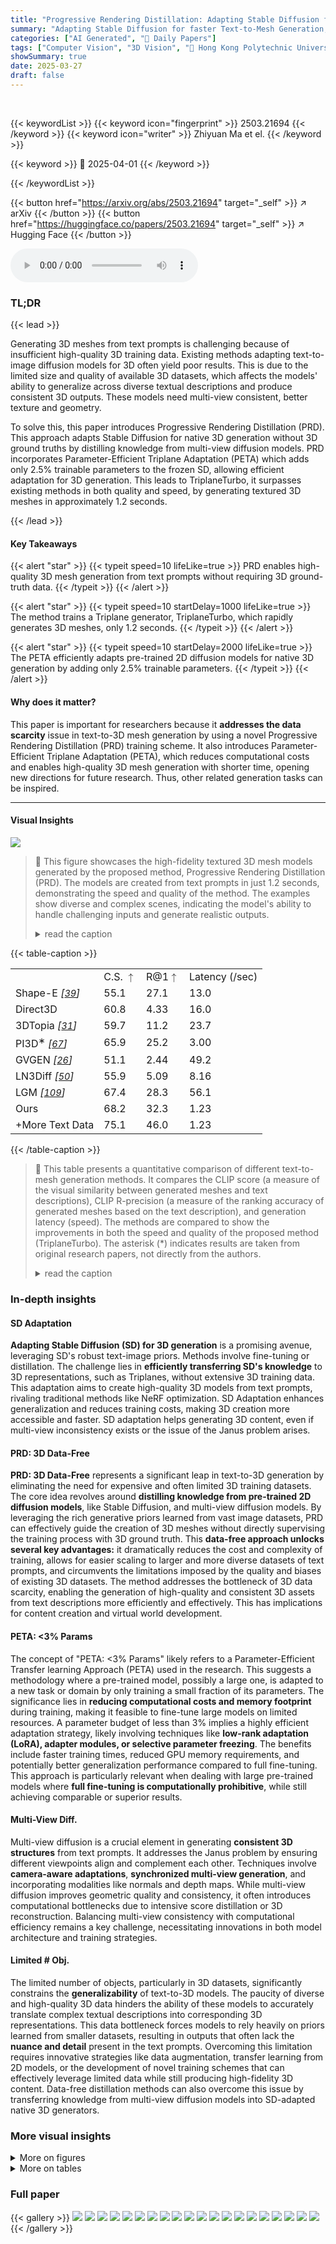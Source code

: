```yaml
---
title: "Progressive Rendering Distillation: Adapting Stable Diffusion for Instant Text-to-Mesh Generation without 3D Data"
summary: "Adapting Stable Diffusion for faster Text-to-Mesh Generation, PRD efficiently creates high-quality 3D models without needing extensive 3D training data."
categories: ["AI Generated", "🤗 Daily Papers"]
tags: ["Computer Vision", "3D Vision", "🏢 Hong Kong Polytechnic University",]
showSummary: true
date: 2025-03-27
draft: false
---
```


<br>

{{< keywordList >}}
{{< keyword icon="fingerprint" >}} 2503.21694 {{< /keyword >}}
{{< keyword icon="writer" >}} Zhiyuan Ma et el. {{< /keyword >}}
 
{{< keyword >}} 🤗 2025-04-01 {{< /keyword >}}
 
{{< /keywordList >}}

{{< button href="https://arxiv.org/abs/2503.21694" target="_self" >}}
↗ arXiv
{{< /button >}}
{{< button href="https://huggingface.co/papers/2503.21694" target="_self" >}}
↗ Hugging Face
{{< /button >}}



<audio controls>
    <source src="https://ai-paper-reviewer.com/2503.21694/podcast.wav" type="audio/wav">
    Your browser does not support the audio element.
</audio>


### TL;DR


{{< lead >}}

Generating 3D meshes from text prompts is challenging because of insufficient high-quality 3D training data. Existing methods adapting text-to-image diffusion models for 3D often yield poor results. This is due to the limited size and quality of available 3D datasets, which affects the models' ability to generalize across diverse textual descriptions and produce consistent 3D outputs. These models need multi-view consistent, better texture and geometry. 



To solve this, this paper introduces Progressive Rendering Distillation (PRD). This approach adapts Stable Diffusion for native 3D generation without 3D ground truths by distilling knowledge from multi-view diffusion models. PRD incorporates Parameter-Efficient Triplane Adaptation (PETA) which adds only 2.5% trainable parameters to the frozen SD, allowing efficient adaptation for 3D generation. This leads to TriplaneTurbo, it surpasses existing methods in both quality and speed, by generating textured 3D meshes in approximately 1.2 seconds.

{{< /lead >}}


#### Key Takeaways

{{< alert "star" >}}
{{< typeit speed=10 lifeLike=true >}} PRD enables high-quality 3D mesh generation from text prompts without requiring 3D ground-truth data. {{< /typeit >}}
{{< /alert >}}

{{< alert "star" >}}
{{< typeit speed=10 startDelay=1000 lifeLike=true >}} The method trains a Triplane generator, TriplaneTurbo, which rapidly generates 3D meshes, only 1.2 seconds. {{< /typeit >}}
{{< /alert >}}

{{< alert "star" >}}
{{< typeit speed=10 startDelay=2000 lifeLike=true >}} The PETA efficiently adapts pre-trained 2D diffusion models for native 3D generation by adding only 2.5% trainable parameters. {{< /typeit >}}
{{< /alert >}}

#### Why does it matter?
This paper is important for researchers because it **addresses the data scarcity** issue in text-to-3D mesh generation by using a novel Progressive Rendering Distillation (PRD) training scheme. It also introduces Parameter-Efficient Triplane Adaptation (PETA), which reduces computational costs and enables high-quality 3D mesh generation with shorter time, opening new directions for future research. Thus, other related generation tasks can be inspired.

------
#### Visual Insights



![](https://arxiv.org/html/2503.21694/extracted/6315163/figures/Adaptation_Scheme_v2.drawio.png)

> 🔼 This figure showcases the high-fidelity textured 3D mesh models generated by the proposed method, Progressive Rendering Distillation (PRD).  The models are created from text prompts in just 1.2 seconds, demonstrating the speed and quality of the method. The examples show diverse and complex scenes, indicating the model's ability to handle challenging inputs and generate realistic outputs.
> <details>
> <summary>read the caption</summary>
> Figure 1: Our method adapts Stable Diffusion [89] to generate high-fidelity textured meshes in 1.2 seconds.
> </details>





{{< table-caption >}}
<table class="ltx_tabular ltx_centering ltx_align_middle" id="S4.T1.3">
<tbody class="ltx_tbody">
<tr class="ltx_tr" id="S4.T1.2.2">
<td class="ltx_td ltx_border_tt" id="S4.T1.2.2.3"></td>
<td class="ltx_td ltx_align_left ltx_border_tt" id="S4.T1.1.1.1">C.S. <math alttext="\uparrow" class="ltx_Math" display="inline" id="S4.T1.1.1.1.m1.1"><semantics id="S4.T1.1.1.1.m1.1a"><mo id="S4.T1.1.1.1.m1.1.1" stretchy="false" xref="S4.T1.1.1.1.m1.1.1.cmml">↑</mo><annotation-xml encoding="MathML-Content" id="S4.T1.1.1.1.m1.1b"><ci id="S4.T1.1.1.1.m1.1.1.cmml" xref="S4.T1.1.1.1.m1.1.1">↑</ci></annotation-xml><annotation encoding="application/x-tex" id="S4.T1.1.1.1.m1.1c">\uparrow</annotation><annotation encoding="application/x-llamapun" id="S4.T1.1.1.1.m1.1d">↑</annotation></semantics></math>
</td>
<td class="ltx_td ltx_align_left ltx_border_r ltx_border_tt" id="S4.T1.2.2.2">R@1<math alttext="\uparrow" class="ltx_Math" display="inline" id="S4.T1.2.2.2.m1.1"><semantics id="S4.T1.2.2.2.m1.1a"><mo id="S4.T1.2.2.2.m1.1.1" stretchy="false" xref="S4.T1.2.2.2.m1.1.1.cmml">↑</mo><annotation-xml encoding="MathML-Content" id="S4.T1.2.2.2.m1.1b"><ci id="S4.T1.2.2.2.m1.1.1.cmml" xref="S4.T1.2.2.2.m1.1.1">↑</ci></annotation-xml><annotation encoding="application/x-tex" id="S4.T1.2.2.2.m1.1c">\uparrow</annotation><annotation encoding="application/x-llamapun" id="S4.T1.2.2.2.m1.1d">↑</annotation></semantics></math>
</td>
<td class="ltx_td ltx_nopad_r ltx_align_left ltx_border_tt" id="S4.T1.2.2.4">Latency (/sec)</td>
</tr>
<tr class="ltx_tr" id="S4.T1.3.4.1">
<td class="ltx_td ltx_align_left ltx_border_t" id="S4.T1.3.4.1.1">Shape-E <cite class="ltx_cite ltx_citemacro_cite">[<a class="ltx_ref" href="https://arxiv.org/html/2503.21694v1#bib.bib39" title=""><span class="ltx_text" style="font-size:90%;">39</span></a>]</cite>
</td>
<td class="ltx_td ltx_align_left ltx_border_t" id="S4.T1.3.4.1.2">55.1</td>
<td class="ltx_td ltx_align_left ltx_border_r ltx_border_t" id="S4.T1.3.4.1.3">27.1</td>
<td class="ltx_td ltx_nopad_r ltx_align_left ltx_border_t" id="S4.T1.3.4.1.4">13.0</td>
</tr>
<tr class="ltx_tr" id="S4.T1.3.5.2">
<td class="ltx_td ltx_align_left" id="S4.T1.3.5.2.1">Direct3D</td>
<td class="ltx_td ltx_align_left" id="S4.T1.3.5.2.2">60.8</td>
<td class="ltx_td ltx_align_left ltx_border_r" id="S4.T1.3.5.2.3">4.33</td>
<td class="ltx_td ltx_nopad_r ltx_align_left" id="S4.T1.3.5.2.4">16.0</td>
</tr>
<tr class="ltx_tr" id="S4.T1.3.6.3">
<td class="ltx_td ltx_align_left" id="S4.T1.3.6.3.1">3DTopia <cite class="ltx_cite ltx_citemacro_cite">[<a class="ltx_ref" href="https://arxiv.org/html/2503.21694v1#bib.bib31" title=""><span class="ltx_text" style="font-size:90%;">31</span></a>]</cite>
</td>
<td class="ltx_td ltx_align_left" id="S4.T1.3.6.3.2">59.7</td>
<td class="ltx_td ltx_align_left ltx_border_r" id="S4.T1.3.6.3.3">11.2</td>
<td class="ltx_td ltx_nopad_r ltx_align_left" id="S4.T1.3.6.3.4">23.7</td>
</tr>
<tr class="ltx_tr" id="S4.T1.3.3">
<td class="ltx_td ltx_align_left" id="S4.T1.3.3.1">PI3D<sup class="ltx_sup" id="S4.T1.3.3.1.1"><span class="ltx_text ltx_font_italic" id="S4.T1.3.3.1.1.1">∗</span></sup> <cite class="ltx_cite ltx_citemacro_cite">[<a class="ltx_ref" href="https://arxiv.org/html/2503.21694v1#bib.bib67" title=""><span class="ltx_text" style="font-size:90%;">67</span></a>]</cite>
</td>
<td class="ltx_td ltx_align_left" id="S4.T1.3.3.2">65.9</td>
<td class="ltx_td ltx_align_left ltx_border_r" id="S4.T1.3.3.3">25.2</td>
<td class="ltx_td ltx_nopad_r ltx_align_left" id="S4.T1.3.3.4">3.00</td>
</tr>
<tr class="ltx_tr" id="S4.T1.3.7.4">
<td class="ltx_td ltx_align_left" id="S4.T1.3.7.4.1">GVGEN <cite class="ltx_cite ltx_citemacro_cite">[<a class="ltx_ref" href="https://arxiv.org/html/2503.21694v1#bib.bib26" title=""><span class="ltx_text" style="font-size:90%;">26</span></a>]</cite>
</td>
<td class="ltx_td ltx_align_left" id="S4.T1.3.7.4.2">51.1</td>
<td class="ltx_td ltx_align_left ltx_border_r" id="S4.T1.3.7.4.3">2.44</td>
<td class="ltx_td ltx_nopad_r ltx_align_left" id="S4.T1.3.7.4.4">49.2</td>
</tr>
<tr class="ltx_tr" id="S4.T1.3.8.5">
<td class="ltx_td ltx_align_left" id="S4.T1.3.8.5.1">LN3Diff <cite class="ltx_cite ltx_citemacro_cite">[<a class="ltx_ref" href="https://arxiv.org/html/2503.21694v1#bib.bib50" title=""><span class="ltx_text" style="font-size:90%;">50</span></a>]</cite>
</td>
<td class="ltx_td ltx_align_left" id="S4.T1.3.8.5.2">55.9</td>
<td class="ltx_td ltx_align_left ltx_border_r" id="S4.T1.3.8.5.3">5.09</td>
<td class="ltx_td ltx_nopad_r ltx_align_left" id="S4.T1.3.8.5.4">8.16</td>
</tr>
<tr class="ltx_tr" id="S4.T1.3.9.6">
<td class="ltx_td ltx_align_left" id="S4.T1.3.9.6.1">LGM <cite class="ltx_cite ltx_citemacro_cite">[<a class="ltx_ref" href="https://arxiv.org/html/2503.21694v1#bib.bib109" title=""><span class="ltx_text" style="font-size:90%;">109</span></a>]</cite>
</td>
<td class="ltx_td ltx_align_left" id="S4.T1.3.9.6.2">67.4</td>
<td class="ltx_td ltx_align_left ltx_border_r" id="S4.T1.3.9.6.3">28.3</td>
<td class="ltx_td ltx_nopad_r ltx_align_left" id="S4.T1.3.9.6.4">56.1</td>
</tr>
<tr class="ltx_tr" id="S4.T1.3.10.7">
<td class="ltx_td ltx_align_left ltx_border_t" id="S4.T1.3.10.7.1">Ours</td>
<td class="ltx_td ltx_align_left ltx_border_t" id="S4.T1.3.10.7.2">68.2</td>
<td class="ltx_td ltx_align_left ltx_border_r ltx_border_t" id="S4.T1.3.10.7.3">32.3</td>
<td class="ltx_td ltx_nopad_r ltx_align_left ltx_border_t" id="S4.T1.3.10.7.4"><span class="ltx_text ltx_font_bold" id="S4.T1.3.10.7.4.1">1.23</span></td>
</tr>
<tr class="ltx_tr" id="S4.T1.3.11.8">
<td class="ltx_td ltx_align_left ltx_border_bb" id="S4.T1.3.11.8.1">+More Text Data</td>
<td class="ltx_td ltx_align_left ltx_border_bb" id="S4.T1.3.11.8.2"><span class="ltx_text ltx_font_bold" id="S4.T1.3.11.8.2.1">75.1</span></td>
<td class="ltx_td ltx_align_left ltx_border_bb ltx_border_r" id="S4.T1.3.11.8.3"><span class="ltx_text ltx_font_bold" id="S4.T1.3.11.8.3.1">46.0</span></td>
<td class="ltx_td ltx_nopad_r ltx_align_left ltx_border_bb" id="S4.T1.3.11.8.4"><span class="ltx_text ltx_font_bold" id="S4.T1.3.11.8.4.1">1.23</span></td>
</tr>
</tbody>
</table>{{< /table-caption >}}

> 🔼 This table presents a quantitative comparison of different text-to-mesh generation methods.  It compares the CLIP score (a measure of the visual similarity between generated meshes and text descriptions), CLIP R-precision (a measure of the ranking accuracy of generated meshes based on the text description), and generation latency (speed). The methods are compared to show the improvements in both the speed and quality of the proposed method (TriplaneTurbo). The asterisk (*) indicates results are taken from original research papers, not directly from the authors.
> <details>
> <summary>read the caption</summary>
> Table 1: Quality and speed comparison for text-to-mesh generation. ∗indicates that the values are quoted from the original papers.
> </details>





### In-depth insights


#### SD Adaptation
**Adapting Stable Diffusion (SD) for 3D generation** is a promising avenue, leveraging SD's robust text-image priors. Methods involve fine-tuning or distillation. The challenge lies in **efficiently transferring SD's knowledge** to 3D representations, such as Triplanes, without extensive 3D training data. This adaptation aims to create high-quality 3D models from text prompts, rivaling traditional methods like NeRF optimization. SD Adaptation enhances generalization and reduces training costs, making 3D creation more accessible and faster. SD adaptation helps generating 3D content, even if multi-view inconsistency exists or the issue of the Janus problem arises.

#### PRD: 3D Data-Free
**PRD: 3D Data-Free** represents a significant leap in text-to-3D generation by eliminating the need for expensive and often limited 3D training datasets. The core idea revolves around **distilling knowledge from pre-trained 2D diffusion models**, like Stable Diffusion, and multi-view diffusion models. By leveraging the rich generative priors learned from vast image datasets, PRD can effectively guide the creation of 3D meshes without directly supervising the training process with 3D ground truth. This **data-free approach unlocks several key advantages:** it dramatically reduces the cost and complexity of training, allows for easier scaling to larger and more diverse datasets of text prompts, and circumvents the limitations imposed by the quality and biases of existing 3D datasets. The method addresses the bottleneck of 3D data scarcity, enabling the generation of high-quality and consistent 3D assets from text descriptions more efficiently and effectively. This has implications for content creation and virtual world development.

#### PETA: <3% Params
The concept of "PETA: <3% Params" likely refers to a Parameter-Efficient Transfer learning Approach (PETA) used in the research. This suggests a methodology where a pre-trained model, possibly a large one, is adapted to a new task or domain by only training a small fraction of its parameters. The significance lies in **reducing computational costs and memory footprint** during training, making it feasible to fine-tune large models on limited resources. A parameter budget of less than 3% implies a highly efficient adaptation strategy, likely involving techniques like **low-rank adaptation (LoRA), adapter modules, or selective parameter freezing**. The benefits include faster training times, reduced GPU memory requirements, and potentially better generalization performance compared to full fine-tuning. This approach is particularly relevant when dealing with large pre-trained models where **full fine-tuning is computationally prohibitive**, while still achieving comparable or superior results.

#### Multi-View Diff.
Multi-view diffusion is a crucial element in generating **consistent 3D structures** from text prompts. It addresses the Janus problem by ensuring different viewpoints align and complement each other. Techniques involve **camera-aware adaptations**, **synchronized multi-view generation**, and incorporating modalities like normals and depth maps. While multi-view diffusion improves geometric quality and consistency, it often introduces computational bottlenecks due to intensive score distillation or 3D reconstruction. Balancing multi-view consistency with computational efficiency remains a key challenge, necessitating innovations in both model architecture and training strategies.

#### Limited # Obj.
The limited number of objects, particularly in 3D datasets, significantly constrains the **generalizability** of text-to-3D models. The paucity of diverse and high-quality 3D data hinders the ability of these models to accurately translate complex textual descriptions into corresponding 3D representations. This data bottleneck forces models to rely heavily on priors learned from smaller datasets, resulting in outputs that often lack the **nuance and detail** present in the text prompts. Overcoming this limitation requires innovative strategies like data augmentation, transfer learning from 2D models, or the development of novel training schemes that can effectively leverage limited data while still producing high-fidelity 3D content. Data-free distillation methods can also overcome this issue by transferring knowledge from multi-view diffusion models into SD-adapted native 3D generators.


### More visual insights

<details>
<summary>More on figures
</summary>


![](https://arxiv.org/html/2503.21694/extracted/6315163/figures/Parameter-Efficient-Triplane-Adaptor_v3.drawio.png)

> 🔼 Figure 2 illustrates the core difference between traditional Stable Diffusion (SD) adaptation for 3D generation and the proposed Progressive Rendering Distillation (PRD) method.  Traditional methods require ground truth 3D data (θ) and their corresponding latent codes (z₀) to train the model, using these to generate new latent codes (z₀).  In contrast, PRD eliminates the need for ground truth 3D data. Instead, it progressively denoises latent codes (zₜ) starting from random noise, iteratively refining them towards z₀, which are then decoded into 3D representations (θ).  Multi-view diffusion models guide this denoising process through distillation, transferring knowledge without explicit 3D supervision. This data-free approach addresses the scarcity of high-quality 3D training data.
> <details>
> <summary>read the caption</summary>
> Figure 2: Comparison between (a) traditional SD adaptation and (b) our proposed progressive rendering distillation (PRD) for native 3D generation. Traditional approach requires ground-truth 3D representations θ𝜃\thetaitalic_θ and their latents 𝒛0subscript𝒛0\boldsymbol{z}_{0}bold_italic_z start_POSTSUBSCRIPT 0 end_POSTSUBSCRIPT for each 3D sample to generate 𝒛0subscript𝒛0\boldsymbol{z}_{0}bold_italic_z start_POSTSUBSCRIPT 0 end_POSTSUBSCRIPT. Our proposed PRD scheme progressively denoises latents 𝒛tsubscript𝒛𝑡\boldsymbol{z}_{t}bold_italic_z start_POSTSUBSCRIPT italic_t end_POSTSUBSCRIPT initialized from random noise into 𝒛0subscript𝒛0\boldsymbol{z}_{0}bold_italic_z start_POSTSUBSCRIPT 0 end_POSTSUBSCRIPT, which are decoded to θ𝜃\thetaitalic_θ, using multi-view diffusion models as teachers for distillation, eliminating the need for 3D data during adaptation and overcoming data scarcity.
> </details>



![](https://arxiv.org/html/2503.21694/extracted/6315163/figures/Comparision_v4.drawio.png)

> 🔼 Figure 3 illustrates TriplaneTurbo, a novel 3D mesh generator built by adapting Stable Diffusion (SD).  Unlike training a 3D generator from scratch, TriplaneTurbo leverages the pre-trained capabilities of SD, significantly reducing training time and data requirements. The core of the method is Progressive Rendering Distillation (PRD), which uses multi-view teacher models to guide the adaptation without relying on 3D ground truth data.  The architecture generates six feature planes in four steps: two Triplanes (one for geometry and one for texture) and four accompanying features.  The Parameter-Efficient Triplane Adaptation (PETA) method only adds 2.5% additional trainable parameters to the pre-trained SD model, keeping the adaptation computationally efficient.
> <details>
> <summary>read the caption</summary>
> Figure 3: Illustration of TriplaneTurbo: an SD-adapted native 3D generator using our PRD scheme. Our model generates six feature planes comprising geometry Triplane θgeosubscript𝜃geo\theta_{\mathrm{geo}}italic_θ start_POSTSUBSCRIPT roman_geo end_POSTSUBSCRIPT and texture Triplane θtexsubscript𝜃tex\theta_{\mathrm{tex}}italic_θ start_POSTSUBSCRIPT roman_tex end_POSTSUBSCRIPT in 4 steps. We introduce Parameter Efficient Triplane Adaptation (PETA), which requires only 2.5%percent2.52.5\%2.5 % additional parameters for adaptation. The parameter arrangement is illustrated in the figure.
> </details>



![](https://arxiv.org/html/2503.21694/extracted/6315163/figures/Showcase_supp_v1-1.drawio_lq.jpg)

> 🔼 This figure provides a qualitative comparison of text-to-mesh generation results from several competing methods.  It showcases various 3D model outputs generated from the same set of text prompts, allowing for a visual comparison of the quality, detail, and accuracy of each method in rendering diverse objects described by text.  Section 4.2 of the paper provides detailed quantitative analysis that complements the qualitative overview presented in this figure.
> <details>
> <summary>read the caption</summary>
> Figure 4: Qualitative comparison of text-to-mesh generation results by competing methods. Please refer to Sec. 4.2 for details.
> </details>



![](https://arxiv.org/html/2503.21694/extracted/6315163/figures/Ablation_v2-1-1.drawio.png)

> 🔼 This figure showcases additional results generated by the model after training with an expanded dataset.  The images depict diverse 3D models of varying complexity and artistic styles, demonstrating the model's improved ability to generate high-fidelity and text-consistent 3D meshes from creative and complex prompts.  The variety of subjects, from fantasy characters to everyday objects, highlights the model's capacity for generalization.
> <details>
> <summary>read the caption</summary>
> Figure 5: More results of our model trained with expanded corpus.
> </details>



![](https://arxiv.org/html/2503.21694/extracted/6315163/figures/Ablation_v2-1-2.drawio.png)

> 🔼 This figure presents a qualitative comparison of the results obtained using the Progressive Rendering Distillation (PRD) algorithm with different numbers of steps (K). The results demonstrate that increasing the number of steps (K) in PRD leads to improved 3D model generation, specifically the quality of both geometry and textures. The models generated with more steps show more refined details and better overall quality.
> <details>
> <summary>read the caption</summary>
> Figure 6: Visualizations on the ablation studies of PRD algorithm.
> </details>



![](https://arxiv.org/html/2503.21694/extracted/6315163/figures/Showcase_supp_v1-2.drawio_lq.jpg)

> 🔼 This figure visualizes the ablation study on the effectiveness of the Parameter-Efficient Triplane Adaptation (PETA) module.  It compares the results of using a fully-trained model, a model with basic LoRA adaptation, and the proposed PETA model. The comparison highlights PETA's superior performance in generating high-quality, text-consistent 3D meshes.  Visual examples are provided to illustrate the differences in the quality of the generated outputs from each method.
> <details>
> <summary>read the caption</summary>
> Figure 7: Visualizations on the ablation study of PETA.
> </details>



![](https://arxiv.org/html/2503.21694/extracted/6315163/figures/Comparison_LATTE3D_v1.png)

> 🔼 This figure showcases additional results generated by the model after training with an expanded dataset.  The images demonstrate the model's ability to generate diverse and high-fidelity 3D meshes from a wide range of complex and creative text prompts.  The examples highlight the model's improved ability to handle challenging prompts and produce consistent, detailed outputs.
> <details>
> <summary>read the caption</summary>
> Figure 8: More results of our model trained with expanded corpus.
> </details>



![](https://arxiv.org/html/2503.21694/extracted/6315163/figures/Comparison_PI3D_v1.drawio.png)

> 🔼 This figure compares the results of the proposed Progressive Rendering Distillation (PRD) method with those of the LATTE3D method [134].  It showcases side-by-side visual results for two example text prompts: 'A blue tulip' and 'A pile of dice on a green tabletop.' The comparison highlights the differences in generated 3D model quality and realism between the two approaches, demonstrating PRD's ability to produce higher-fidelity results.
> <details>
> <summary>read the caption</summary>
> Figure 9: Qualitative comparison with LATTE3D [134].
> </details>



![](https://arxiv.org/html/2503.21694/extracted/6315163/figures/Comparison_HexaGen3D_v1.drawio.png)

> 🔼 This figure presents a qualitative comparison of 3D model generation results between the proposed method and PI3D [67].  It showcases several examples of text prompts and their corresponding generated 3D models, highlighting the differences in visual quality, geometric accuracy, and text consistency between the two approaches. This visual comparison allows for a direct assessment of the advantages of the proposed method over PI3D in terms of generating high-fidelity and text-consistent 3D outputs.
> <details>
> <summary>read the caption</summary>
> Figure 10: Qualitative comparison with PI3D [67].
> </details>



![](https://arxiv.org/html/2503.21694/extracted/6315163/figures/Ablation_v2-3.drawio.png)

> 🔼 Figure 11 presents a qualitative comparison of 3D model generation results between the proposed method and HexaGen3D [78].  It showcases example text prompts and their corresponding generated outputs from both methods, allowing for a visual assessment of the differences in terms of mesh quality, texture detail, and overall fidelity. The figure highlights the advantages of the proposed approach in generating higher-quality 3D models.
> <details>
> <summary>read the caption</summary>
> Figure 11: Qualitative comparison with HexaGen3D [78].
> </details>



![](https://arxiv.org/html/2503.21694/extracted/6315163/figures/Ablation_v2-4.drawio.png)

> 🔼 This ablation study visualizes the impact of using different combinations of Stable Diffusion (SD), Multi-view Dream (MV), and RichDreamer (RD) as multi-view teachers during the training process.  Each row shows the results for a different configuration, with 'w/o SD' indicating SD was excluded, 'w/o MV' indicating MV was excluded, 'w/o RD' indicating RD was excluded, and 'w/ All (Proposed)' indicating all three models were used. The images show generated 3D models for the same prompts across different conditions to highlight how the exclusion of a teacher model affects the quality and consistency of the output. Notice the significant drop in quality when SD or MV are removed.
> <details>
> <summary>read the caption</summary>
> Figure 12: Visualizations for the ablation study on jointly using SD, MV and RD as multi-view teachers.
> </details>



![](https://arxiv.org/html/2503.21694/extracted/6315163/figures/Ablation_v2-5.drawio.png)

> 🔼 This ablation study investigates the impact of using both volume rendering and mesh rasterization for supervising the training of the 3D generator. The results show that using only volume rendering leads to training instability and failure to generate valid meshes. Conversely, only using mesh rasterization results in low-quality mesh geometry and texture. The study demonstrates that combining both methods is crucial for achieving stable training and high-quality 3D generation.
> <details>
> <summary>read the caption</summary>
> Figure 13: Ablation study on dual rendering. The cross mark means the model fails to generate mesh due to training instability.
> </details>



</details>




<details>
<summary>More on tables
</summary>


{{< table-caption >}}
<table class="ltx_tabular ltx_centering ltx_guessed_headers ltx_align_middle" id="S4.T2.2">
<tbody class="ltx_tbody">
<tr class="ltx_tr" id="S4.T2.2.2">
<td class="ltx_td ltx_border_tt" id="S4.T2.2.2.3"></td>
<th class="ltx_td ltx_align_left ltx_th ltx_th_column ltx_border_tt" id="S4.T2.1.1.1">C.S. <math alttext="\uparrow" class="ltx_Math" display="inline" id="S4.T2.1.1.1.m1.1"><semantics id="S4.T2.1.1.1.m1.1a"><mo id="S4.T2.1.1.1.m1.1.1" stretchy="false" xref="S4.T2.1.1.1.m1.1.1.cmml">↑</mo><annotation-xml encoding="MathML-Content" id="S4.T2.1.1.1.m1.1b"><ci id="S4.T2.1.1.1.m1.1.1.cmml" xref="S4.T2.1.1.1.m1.1.1">↑</ci></annotation-xml><annotation encoding="application/x-tex" id="S4.T2.1.1.1.m1.1c">\uparrow</annotation><annotation encoding="application/x-llamapun" id="S4.T2.1.1.1.m1.1d">↑</annotation></semantics></math>
</th>
<th class="ltx_td ltx_nopad_r ltx_align_left ltx_th ltx_th_column ltx_border_tt" id="S4.T2.2.2.2">R@1 <math alttext="\uparrow" class="ltx_Math" display="inline" id="S4.T2.2.2.2.m1.1"><semantics id="S4.T2.2.2.2.m1.1a"><mo id="S4.T2.2.2.2.m1.1.1" stretchy="false" xref="S4.T2.2.2.2.m1.1.1.cmml">↑</mo><annotation-xml encoding="MathML-Content" id="S4.T2.2.2.2.m1.1b"><ci id="S4.T2.2.2.2.m1.1.1.cmml" xref="S4.T2.2.2.2.m1.1.1">↑</ci></annotation-xml><annotation encoding="application/x-tex" id="S4.T2.2.2.2.m1.1c">\uparrow</annotation><annotation encoding="application/x-llamapun" id="S4.T2.2.2.2.m1.1d">↑</annotation></semantics></math>
</th>
</tr>
<tr class="ltx_tr" id="S4.T2.2.3.1">
<td class="ltx_td ltx_align_left ltx_border_t" id="S4.T2.2.3.1.1">K=1</td>
<td class="ltx_td ltx_align_left ltx_border_t" id="S4.T2.2.3.1.2">50.9</td>
<td class="ltx_td ltx_nopad_r ltx_align_left ltx_border_t" id="S4.T2.2.3.1.3">14.4</td>
</tr>
<tr class="ltx_tr" id="S4.T2.2.4.2">
<td class="ltx_td ltx_align_left" id="S4.T2.2.4.2.1">K=2</td>
<td class="ltx_td ltx_align_left" id="S4.T2.2.4.2.2">62.6</td>
<td class="ltx_td ltx_nopad_r ltx_align_left" id="S4.T2.2.4.2.3">22.4</td>
</tr>
<tr class="ltx_tr" id="S4.T2.2.5.3">
<td class="ltx_td ltx_align_left ltx_border_bb" id="S4.T2.2.5.3.1">K=4 (Proposed)</td>
<td class="ltx_td ltx_align_left ltx_border_bb" id="S4.T2.2.5.3.2"><span class="ltx_text ltx_font_bold" id="S4.T2.2.5.3.2.1">68.2</span></td>
<td class="ltx_td ltx_nopad_r ltx_align_left ltx_border_bb" id="S4.T2.2.5.3.3"><span class="ltx_text ltx_font_bold" id="S4.T2.2.5.3.3.1">32.3</span></td>
</tr>
</tbody>
</table>{{< /table-caption >}}
> 🔼 This table presents the results of an ablation study on the hyper-parameters of the Progressive Rendering Distillation (PRD) method.  It shows how different numbers of denoising steps (K) in the PRD algorithm affect the quality of generated 3D models, as measured by CLIP Score (C.S.) and CLIP R-precision (R@1). The results demonstrate the impact of the hyperparameter K on the model's performance.
> <details>
> <summary>read the caption</summary>
> Table 2: Ablation study on the hyper-parameters of PRD.
> </details>

{{< table-caption >}}
<table class="ltx_tabular ltx_centering ltx_guessed_headers ltx_align_middle" id="S4.T3.2">
<tbody class="ltx_tbody">
<tr class="ltx_tr" id="S4.T3.2.2">
<td class="ltx_td ltx_border_tt" id="S4.T3.2.2.3"></td>
<th class="ltx_td ltx_align_left ltx_th ltx_th_column ltx_border_tt" id="S4.T3.1.1.1">C.S. <math alttext="\uparrow" class="ltx_Math" display="inline" id="S4.T3.1.1.1.m1.1"><semantics id="S4.T3.1.1.1.m1.1a"><mo id="S4.T3.1.1.1.m1.1.1" stretchy="false" xref="S4.T3.1.1.1.m1.1.1.cmml">↑</mo><annotation-xml encoding="MathML-Content" id="S4.T3.1.1.1.m1.1b"><ci id="S4.T3.1.1.1.m1.1.1.cmml" xref="S4.T3.1.1.1.m1.1.1">↑</ci></annotation-xml><annotation encoding="application/x-tex" id="S4.T3.1.1.1.m1.1c">\uparrow</annotation><annotation encoding="application/x-llamapun" id="S4.T3.1.1.1.m1.1d">↑</annotation></semantics></math>
</th>
<th class="ltx_td ltx_nopad_r ltx_align_left ltx_th ltx_th_column ltx_border_tt" id="S4.T3.2.2.2">R@1 <math alttext="\uparrow" class="ltx_Math" display="inline" id="S4.T3.2.2.2.m1.1"><semantics id="S4.T3.2.2.2.m1.1a"><mo id="S4.T3.2.2.2.m1.1.1" stretchy="false" xref="S4.T3.2.2.2.m1.1.1.cmml">↑</mo><annotation-xml encoding="MathML-Content" id="S4.T3.2.2.2.m1.1b"><ci id="S4.T3.2.2.2.m1.1.1.cmml" xref="S4.T3.2.2.2.m1.1.1">↑</ci></annotation-xml><annotation encoding="application/x-tex" id="S4.T3.2.2.2.m1.1c">\uparrow</annotation><annotation encoding="application/x-llamapun" id="S4.T3.2.2.2.m1.1d">↑</annotation></semantics></math>
</th>
</tr>
<tr class="ltx_tr" id="S4.T3.2.3.1">
<td class="ltx_td ltx_align_left ltx_border_t" id="S4.T3.2.3.1.1">Full Param Tuning</td>
<td class="ltx_td ltx_align_left ltx_border_t" id="S4.T3.2.3.1.2">35.8</td>
<td class="ltx_td ltx_nopad_r ltx_align_left ltx_border_t" id="S4.T3.2.3.1.3">0.35</td>
</tr>
<tr class="ltx_tr" id="S4.T3.2.4.2">
<td class="ltx_td ltx_align_left" id="S4.T3.2.4.2.1">w/ Basic LoRA</td>
<td class="ltx_td ltx_align_left" id="S4.T3.2.4.2.2">54.2</td>
<td class="ltx_td ltx_nopad_r ltx_align_left" id="S4.T3.2.4.2.3">11.1</td>
</tr>
<tr class="ltx_tr" id="S4.T3.2.5.3">
<td class="ltx_td ltx_align_left ltx_border_bb" id="S4.T3.2.5.3.1">w/ PETA (Proposed)</td>
<td class="ltx_td ltx_align_left ltx_border_bb" id="S4.T3.2.5.3.2"><span class="ltx_text ltx_font_bold" id="S4.T3.2.5.3.2.1">68.2</span></td>
<td class="ltx_td ltx_nopad_r ltx_align_left ltx_border_bb" id="S4.T3.2.5.3.3"><span class="ltx_text ltx_font_bold" id="S4.T3.2.5.3.3.1">32.3</span></td>
</tr>
</tbody>
</table>{{< /table-caption >}}
> 🔼 This ablation study analyzes the impact of different adaptation methods on the performance of TriplaneTurbo, a 3D mesh generator adapted from Stable Diffusion.  It compares the full parameter tuning approach, a basic LoRA adaptation, and the proposed Parameter-Efficient Triplane Adaptation (PETA). The results show PETA's effectiveness in achieving a balance between adaptation quality and efficiency, significantly outperforming the other methods.
> <details>
> <summary>read the caption</summary>
> Table 3: Ablation study on the effectiveness of PETA.
> </details>

{{< table-caption >}}
<table class="ltx_tabular ltx_centering ltx_guessed_headers ltx_align_middle" id="S5.T4.2">
<tbody class="ltx_tbody">
<tr class="ltx_tr" id="S5.T4.2.2">
<td class="ltx_td ltx_border_tt" id="S5.T4.2.2.3"></td>
<th class="ltx_td ltx_align_left ltx_th ltx_th_column ltx_border_tt" id="S5.T4.1.1.1">C.S. <math alttext="\uparrow" class="ltx_Math" display="inline" id="S5.T4.1.1.1.m1.1"><semantics id="S5.T4.1.1.1.m1.1a"><mo id="S5.T4.1.1.1.m1.1.1" stretchy="false" xref="S5.T4.1.1.1.m1.1.1.cmml">↑</mo><annotation-xml encoding="MathML-Content" id="S5.T4.1.1.1.m1.1b"><ci id="S5.T4.1.1.1.m1.1.1.cmml" xref="S5.T4.1.1.1.m1.1.1">↑</ci></annotation-xml><annotation encoding="application/x-tex" id="S5.T4.1.1.1.m1.1c">\uparrow</annotation><annotation encoding="application/x-llamapun" id="S5.T4.1.1.1.m1.1d">↑</annotation></semantics></math>
</th>
<th class="ltx_td ltx_nopad_r ltx_align_left ltx_th ltx_th_column ltx_border_tt" id="S5.T4.2.2.2">R@1 <math alttext="\uparrow" class="ltx_Math" display="inline" id="S5.T4.2.2.2.m1.1"><semantics id="S5.T4.2.2.2.m1.1a"><mo id="S5.T4.2.2.2.m1.1.1" stretchy="false" xref="S5.T4.2.2.2.m1.1.1.cmml">↑</mo><annotation-xml encoding="MathML-Content" id="S5.T4.2.2.2.m1.1b"><ci id="S5.T4.2.2.2.m1.1.1.cmml" xref="S5.T4.2.2.2.m1.1.1">↑</ci></annotation-xml><annotation encoding="application/x-tex" id="S5.T4.2.2.2.m1.1c">\uparrow</annotation><annotation encoding="application/x-llamapun" id="S5.T4.2.2.2.m1.1d">↑</annotation></semantics></math>
</th>
</tr>
<tr class="ltx_tr" id="S5.T4.2.3.1">
<td class="ltx_td ltx_align_left ltx_border_t" id="S5.T4.2.3.1.1">w/o SD</td>
<td class="ltx_td ltx_align_left ltx_border_t" id="S5.T4.2.3.1.2">63.0</td>
<td class="ltx_td ltx_nopad_r ltx_align_left ltx_border_t" id="S5.T4.2.3.1.3">20.1</td>
</tr>
<tr class="ltx_tr" id="S5.T4.2.4.2">
<td class="ltx_td ltx_align_left" id="S5.T4.2.4.2.1">w/o MV</td>
<td class="ltx_td ltx_align_left" id="S5.T4.2.4.2.2">67.4</td>
<td class="ltx_td ltx_nopad_r ltx_align_left" id="S5.T4.2.4.2.3">25.9</td>
</tr>
<tr class="ltx_tr" id="S5.T4.2.5.3">
<td class="ltx_td ltx_align_left" id="S5.T4.2.5.3.1">w/o RD</td>
<td class="ltx_td ltx_align_left" id="S5.T4.2.5.3.2">41.5</td>
<td class="ltx_td ltx_nopad_r ltx_align_left" id="S5.T4.2.5.3.3">11.4</td>
</tr>
<tr class="ltx_tr" id="S5.T4.2.6.4">
<td class="ltx_td ltx_align_left ltx_border_bb ltx_border_t" id="S5.T4.2.6.4.1">w/ All (Proposed)</td>
<td class="ltx_td ltx_align_left ltx_border_bb ltx_border_t" id="S5.T4.2.6.4.2"><span class="ltx_text ltx_font_bold" id="S5.T4.2.6.4.2.1">68.2</span></td>
<td class="ltx_td ltx_nopad_r ltx_align_left ltx_border_bb ltx_border_t" id="S5.T4.2.6.4.3"><span class="ltx_text ltx_font_bold" id="S5.T4.2.6.4.3.1">32.3</span></td>
</tr>
</tbody>
</table>{{< /table-caption >}}
> 🔼 This table presents the results of an ablation study investigating the impact of using different combinations of Stable Diffusion (SD), Multiview Dream (MV), and RichDreamer (RD) as multi-view teachers during the training process.  It shows how the performance of the model, measured by CLIP Score (C.S.) and CLIP R-precision (R@1), varies when one or more of these teacher models are excluded.  This helps determine the contribution of each model to the overall performance and identifies the optimal combination for generating high-quality 3D meshes.
> <details>
> <summary>read the caption</summary>
> Table 4: Ablation study on jointly using SD, MV and RD as multi-view teachers.
> </details>

</details>




### Full paper

{{< gallery >}}
<img src="https://ai-paper-reviewer.com/2503.21694/1.png" class="grid-w50 md:grid-w33 xl:grid-w25" />
<img src="https://ai-paper-reviewer.com/2503.21694/2.png" class="grid-w50 md:grid-w33 xl:grid-w25" />
<img src="https://ai-paper-reviewer.com/2503.21694/3.png" class="grid-w50 md:grid-w33 xl:grid-w25" />
<img src="https://ai-paper-reviewer.com/2503.21694/4.png" class="grid-w50 md:grid-w33 xl:grid-w25" />
<img src="https://ai-paper-reviewer.com/2503.21694/5.png" class="grid-w50 md:grid-w33 xl:grid-w25" />
<img src="https://ai-paper-reviewer.com/2503.21694/6.png" class="grid-w50 md:grid-w33 xl:grid-w25" />
<img src="https://ai-paper-reviewer.com/2503.21694/7.png" class="grid-w50 md:grid-w33 xl:grid-w25" />
<img src="https://ai-paper-reviewer.com/2503.21694/8.png" class="grid-w50 md:grid-w33 xl:grid-w25" />
<img src="https://ai-paper-reviewer.com/2503.21694/9.png" class="grid-w50 md:grid-w33 xl:grid-w25" />
<img src="https://ai-paper-reviewer.com/2503.21694/10.png" class="grid-w50 md:grid-w33 xl:grid-w25" />
<img src="https://ai-paper-reviewer.com/2503.21694/11.png" class="grid-w50 md:grid-w33 xl:grid-w25" />
<img src="https://ai-paper-reviewer.com/2503.21694/12.png" class="grid-w50 md:grid-w33 xl:grid-w25" />
<img src="https://ai-paper-reviewer.com/2503.21694/13.png" class="grid-w50 md:grid-w33 xl:grid-w25" />
<img src="https://ai-paper-reviewer.com/2503.21694/14.png" class="grid-w50 md:grid-w33 xl:grid-w25" />
<img src="https://ai-paper-reviewer.com/2503.21694/15.png" class="grid-w50 md:grid-w33 xl:grid-w25" />
<img src="https://ai-paper-reviewer.com/2503.21694/16.png" class="grid-w50 md:grid-w33 xl:grid-w25" />
<img src="https://ai-paper-reviewer.com/2503.21694/17.png" class="grid-w50 md:grid-w33 xl:grid-w25" />
<img src="https://ai-paper-reviewer.com/2503.21694/18.png" class="grid-w50 md:grid-w33 xl:grid-w25" />
<img src="https://ai-paper-reviewer.com/2503.21694/19.png" class="grid-w50 md:grid-w33 xl:grid-w25" />
<img src="https://ai-paper-reviewer.com/2503.21694/20.png" class="grid-w50 md:grid-w33 xl:grid-w25" />
{{< /gallery >}}